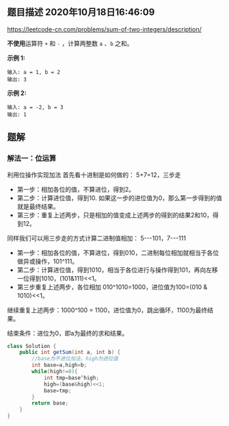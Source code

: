 ## 题目描述	2020年10月18日16:46:09

https://leetcode-cn.com/problems/sum-of-two-integers/description/

**不使用**运算符 `+` 和 `-` ，计算两整数 `a` 、`b` 之和。

**示例 1:**

```
输入: a = 1, b = 2
输出: 3
```

**示例 2:**

```
输入: a = -2, b = 3
输出: 1
```

## 题解

### 解法一：位运算

利用位操作实现加法
首先看十进制是如何做的： 5+7=12，三步走

- 第一步：相加各位的值，不算进位，得到2。
- 第二步：计算进位值，得到10. 如果这一步的进位值为0，那么第一步得到的值就是最终结果。
- 第三步：重复上述两步，只是相加的值变成上述两步的得到的结果2和10，得到12。

同样我们可以用三步走的方式计算二进制值相加： 5---101，7---111

- 第一步：相加各位的值，不算进位，得到010，二进制每位相加就相当于各位做异或操作，101^111。
- 第二步：计算进位值，得到1010，相当于各位进行与操作得到101，再向左移一位得到1010，(101&111)<<1。
- 第三步重复上述两步，各位相加 010^1010=1000，进位值为100=(010 & 1010)<<1。

继续重复上述两步：1000^100 = 1100，进位值为0，跳出循环，1100为最终结果。

结束条件：进位为0，即a为最终的求和结果。

```java
class Solution {
    public int getSum(int a, int b) {
        //base为不进位加法，high为进位值
        int base=a,high=b;
        while(high!=0){
            int tmp=base^high;
            high=(base&high)<<1;
            base=tmp;
        }
        return base;
    }
}
```

